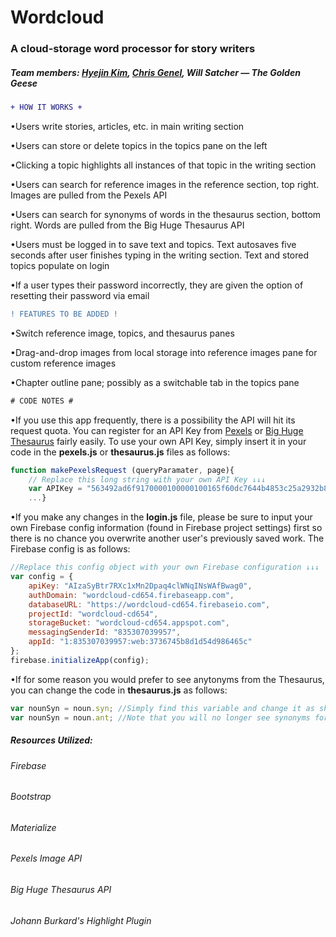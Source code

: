 # Wordcloud

### A cloud-storage word processor for story writers

##### Team members: [Hyejin Kim](https://github.com/cshjnim "Hyejin's Github Page"), [Chris Genel](https://github.com/cgenel "Chris' Github Page"), Will Satcher  — *The Golden Geese*

```diff
+ HOW IT WORKS +
```
•Users write stories, articles, etc. in main writing section

•Users can store or delete topics in the topics pane on the left

•Clicking a topic highlights all instances of that topic in the writing section

•Users can search for reference images in the reference section, top right. Images are pulled from the Pexels API

•Users can search for synonyms of words in the thesaurus section, bottom right. Words are pulled from the Big Huge Thesaurus API

•Users must be logged in to save text and topics. Text autosaves five seconds after user finishes typing in the writing section. Text and stored topics populate on login

•If a user types their password incorrectly, they are given the option of resetting their password via email

```diff
! FEATURES TO BE ADDED !
```

•Switch reference image, topics, and thesaurus panes

•Drag-and-drop images from local storage into reference images pane for custom reference images

•Chapter outline pane; possibly as a switchable tab in the topics pane

```diff
# CODE NOTES #
```
•If you use this app frequently, there is a possibility the API will hit its request quota. You can register for an API Key from [Pexels](https://www.pexels.com/api/) or [Big Huge Thesaurus](https://words.bighugelabs.com/site/api) fairly easily. To use your own API Key, simply insert it in your code in the **pexels.js** or **thesaurus.js** files as follows:

```js
function makePexelsRequest (queryParamater, page){
    // Replace this long string with your own API Key ↓↓↓
    var APIKey = "563492ad6f9170000100000100165f60dc7644b4853c25a2932b8457"; 
    ...}
```

•If you make any changes in the **login.js** file, please be sure to input your own Firebase config information (found in Firebase project settings) first so there is no chance you overwrite another user's previously saved work. The Firebase config is as follows:

```js
//Replace this config object with your own Firebase configuration ↓↓↓
var config = {
    apiKey: "AIzaSyBtr7RXc1xMn2Dpaq4clWNqINsWAfBwag0",
    authDomain: "wordcloud-cd654.firebaseapp.com",
    databaseURL: "https://wordcloud-cd654.firebaseio.com",
    projectId: "wordcloud-cd654",
    storageBucket: "wordcloud-cd654.appspot.com",
    messagingSenderId: "835307039957",
    appId: "1:835307039957:web:3736745b8d1d54d986465c"
};
firebase.initializeApp(config);
```

•If for some reason you would prefer to see anytonyms from the Thesaurus, you can change the code in **thesaurus.js** as follows:

```js
var nounSyn = noun.syn; //Simply find this variable and change it as shown below--
var nounSyn = noun.ant; //Note that you will no longer see synonyms for words entered
```

##### Resources Utilized:
###### Firebase
###### Bootstrap
###### Materialize
###### Pexels Image API
###### Big Huge Thesaurus API
###### Johann Burkard's Highlight Plugin

